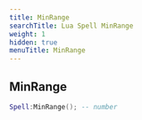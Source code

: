 ```yaml
---
title: MinRange
searchTitle: Lua Spell MinRange
weight: 1
hidden: true
menuTitle: MinRange
---
```

## MinRange
```lua
Spell:MinRange(); -- number
```